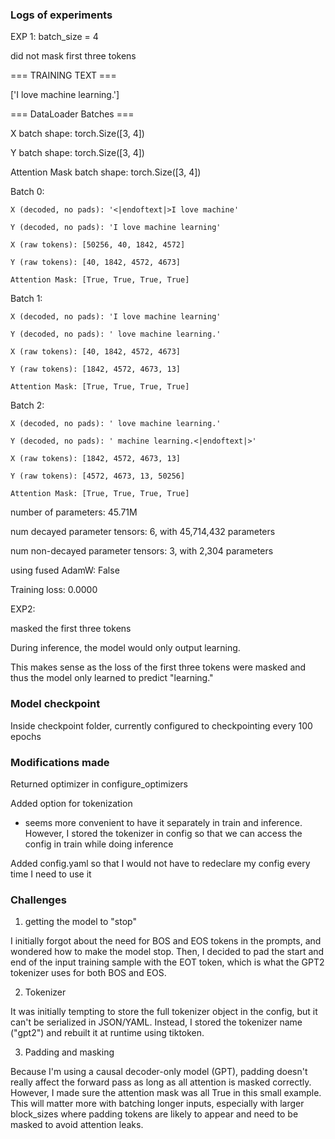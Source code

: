 ### Logs of experiments ###

EXP 1: batch_size = 4

did not mask first three tokens

=== TRAINING TEXT ===

['I love machine learning.']

=== DataLoader Batches ===

X batch shape: torch.Size([3, 4])

Y batch shape: torch.Size([3, 4])

Attention Mask batch shape: torch.Size([3, 4])

  Batch 0:

    X (decoded, no pads): '<|endoftext|>I love machine'

    Y (decoded, no pads): 'I love machine learning'

    X (raw tokens): [50256, 40, 1842, 4572]

    Y (raw tokens): [40, 1842, 4572, 4673]

    Attention Mask: [True, True, True, True]

  Batch 1:

    X (decoded, no pads): 'I love machine learning'

    Y (decoded, no pads): ' love machine learning.'

    X (raw tokens): [40, 1842, 4572, 4673]

    Y (raw tokens): [1842, 4572, 4673, 13]

    Attention Mask: [True, True, True, True]

  Batch 2:

    X (decoded, no pads): ' love machine learning.'

    Y (decoded, no pads): ' machine learning.<|endoftext|>'

    X (raw tokens): [1842, 4572, 4673, 13]

    Y (raw tokens): [4572, 4673, 13, 50256]

    Attention Mask: [True, True, True, True]
  


number of parameters: 45.71M

num decayed parameter tensors: 6, with 45,714,432 parameters

num non-decayed parameter tensors: 3, with 2,304 parameters

using fused AdamW: False

Training loss: 0.0000

EXP2:

masked the first three tokens

During inference, the model would only output learning.

This makes sense as the loss of the first three tokens were masked and thus the model only learned to predict "learning."


### Model checkpoint ###

Inside checkpoint folder, currently configured to checkpointing every 100 epochs

### Modifications made ###

Returned optimizer in configure_optimizers

Added option for tokenization
* seems more convenient to have it separately in train and inference.  However, I stored the tokenizer in config so that we can access the config in train while doing inference

Added config.yaml so that I would not have to redeclare my config every time I need to use it

### Challenges ###
1. getting the model to "stop"

I initially forgot about the need for BOS and EOS tokens in the prompts, and wondered how to make the model stop. Then, I decided to pad the start and end of the input training sample with the EOT token, which is what the GPT2 tokenizer uses for both BOS and EOS. 

2. Tokenizer

It was initially tempting to store the full tokenizer object in the config, but it can't be serialized in JSON/YAML. Instead, I stored the tokenizer name ("gpt2") and rebuilt it at runtime using tiktoken.

3. Padding and masking

Because I'm using a causal decoder-only model (GPT), padding doesn't really affect the forward pass as long as all attention is masked correctly. However, I made sure the attention mask was all True in this small example. This will matter more with batching longer inputs, especially with larger block_sizes where padding tokens are likely to appear and need to be masked to avoid attention leaks.
